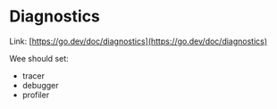 # Diagnostics

Link: [https://go.dev/doc/diagnostics](https://go.dev/doc/diagnostics)

Wee should set:

* tracer
* debugger
* profiler
